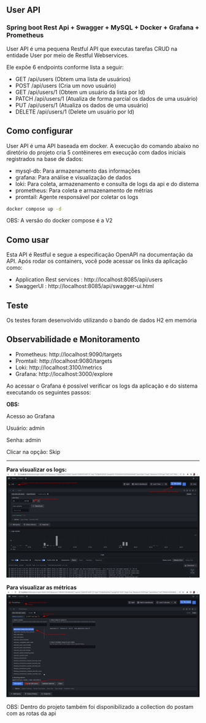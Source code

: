 
## User API
### Spring boot Rest Api + Swagger + MySQL + Docker + Grafana + Prometheus

User API é uma pequena Restful API que executas tarefas CRUD na entidade User por meio de Restful Webservices.

Ele expõe 6 endpoints conforme lista a seguir:

- GET /api/users (Obtem uma lista de usuários)
- POST /api/users (Cria um novo usuário)
- GET /api/users/1 (Obtem um usuário da lista por Id)
- PATCH /api/users/1 (Atualiza de forma parcial os dados de uma usuário)
- PUT /api/users/1 (Atualiza os dados de uma usuário)
- DELETE /api/users/1 (Delete um usuário por Id)

## Como configurar

User API é uma API baseada em docker. A execução do comando abaixo no diretório do projeto cria 5 contêineres em execução com dados iniciais registrados na base de dados:

- mysql-db: Para armazenamento das informações
- grafana: Para análise e visualização de dados
- loki: Para coleta, armazenamento e consulta de logs da api e do distema
- prometheus: Para coleta e armazenamento de métrias
- promtail: Agente responsável por coletar os logs 

```bash
docker compose up -d
```

OBS: A versão do docker compose é a V2 

## Como usar
Esta API é Restful e segue a especificação OpenAPI na documentação da API. Após rodar os containers, você pode acessar os links da aplicação como:
- Application Rest services : http://localhost:8085/api/users
- SwaggerUI : http://localhost:8085/api/swagger-ui.html



## Teste

Os testes foram desenvolvido utilizando o bando de dados H2 em memória


## Observabilidade e Monitoramento

- Prometheus: http://localhost:9090/targets
- Promtail: http://localhost:9080/targets
- Loki: http://localhost:3100/metrics
- Grafana: http://localhost:3000/explore

Ao acessar o Grafana é possível verificar os logs da aplicação e do sistema executando os seguintes passos:

**OBS:**

Acesso ao Grafana

Usuário: admin

Senha: admin

Clicar na opção: Skip

****
**Para visualizar os logs:**
  <img alt="Visualização de log com Loki" src="./assets/fig-vizualizacao-log.png"/>


**Para visualizar as métricas**
<img alt="Visualização de log com Loki" src="./assets/fig-vizualizacao-metricas.png"/>

OBS: Dentro do projeto também foi disponibilizado a collection do postam com as rotas da api